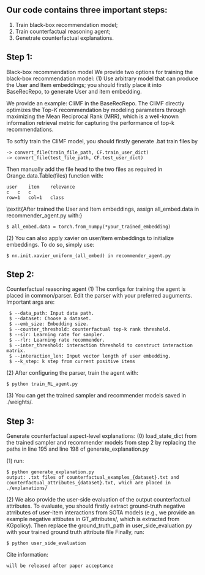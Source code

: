 ## Our code contains three important steps: 
1. Train black-box recommendation model; 
2. Train counterfactual reasoning agent; 
3. Genetrate counterfactual explanations. 

## Step 1:
Black-box recommendation model
We provide two options for training the black-box recommendation model:
(1) Use arbitrary model that can produce the User and Item embeddings; 
you should firstly place it into BaseRecRepo, to generate User and item embedding.

We provide an example: CliMF in the BaseRecRepo.
The CliMF directly optimizes the Top-$K$ recommendation by modeling parameters through maximizing the Mean Reciprocal Rank (MRR), which is a well-known information retrieval metric for capturing the performance of top-k recommendations.

To softly train the CliMF model, you should firstly generate .bat train files by
```
-> convert_file(train_file_path, CF.train_user_dict)
-> convert_file(test_file_path, CF.test_user_dict)
```

Then manually add the file head to the two files as required in  Orange.data.Table(files) function with:
```
user	item	relevance
c	c	c
row=1	col=1	class
```

\textit{After trained the User and Item embeddings, assign all_embed.data in recommender_agent.py with:}
```
$ all_embed.data = torch.from_numpy(*your_trained_embedding) 
```

(2) You can also apply xavier on user/item embeddings to initialize embeddings. To do so, simply use:
```
$ nn.init.xavier_uniform_(all_embed) in recommender_agent.py
```

## Step 2:
Counterfactual reasoning agent
(1) The configs for training the agent is placed in common/parser. Edit the parser with your preferred auguments. 
Important args are:
```
 $ --data_path: Input data path.
 $ --dataset: Choose a dataset.
 $ --emb_size: Embedding size.
 $ --counter_threshold: counterfactual top-k rank threshold.
 $ --slr: Learning rate for sampler.
 $ --rlr: Learning rate recommender.
 $ --inter_threshold: interaction threshold to construct interaction matrix.
 $ --interaction_len: Input vector length of user embedding.
 $ --k_step: k step from current positive items
 ```
 
(2) After configuring the parser, train the agent with:
 ```
 $ python train_RL_agent.py
 ```
 
(3) You can get the trained sampler and recommender models saved in ./weights/.

## Step 3:
Generate counterfactual aspect-level explanations:
(0) load_state_dict from the trained sampler and recommender models from step 2 by replacing the paths in line 195 and line 198 of generate_explanation.py

(1) run: 
```
$ python generate_explanation.py
output: .txt files of counterfactual_examples_{dataset}.txt and counterfactual_attributes_{dataset}.txt, which are placed in ./explanations/
```

(2) We also provide the user-side evaluation of the output counterfactual attributes.
To evaluate, you should firstly extract ground-truth negative atrributes of user-item interactions from SOTA models (e.g., we provide an example negative attibutes in GT_attributes/, which is extracted from KGpolicy).
Then replace the ground_truth_path in user_side_evaluation.py with your trained ground truth attribute file
Finally, run:
```
$ python user_side_evaluation 
```

Cite information:
```
will be released after paper acceptance
```
